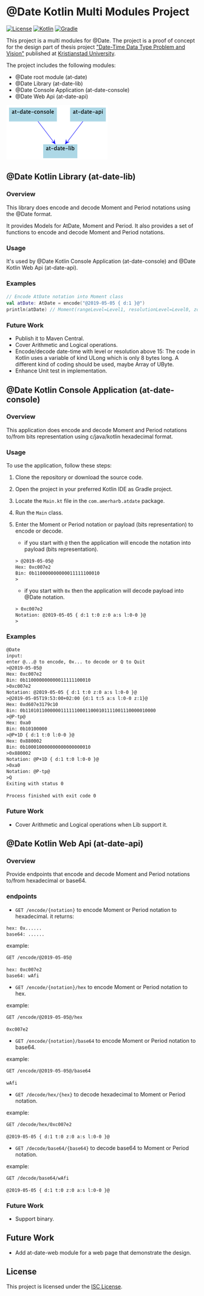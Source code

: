 # @Date Kotlin Multi Modules Project

[![License](https://img.shields.io/badge/License-ISC-blue.svg)](https://opensource.org/licenses/ISC)
[![Kotlin](https://img.shields.io/badge/Kotlin-1.8.0-blue.svg)](https://kotlinlang.org/)
[![Gradle](https://img.shields.io/badge/Gradle-7.4.2-blue.svg)](https://gradle.org/)

This project is a multi modules for @Date.
The project is a proof of concept for the design part of thesis project ["Date-Time Data Type Problem and Vision"](https://researchportal.hkr.se/ws/portalfiles/portal/63119028/Date_Time_Data_Type_Problem_and_Vision.pdf) published at [Kristianstad University](https://researchportal.hkr.se/sv/studentTheses/problems-and-vision-for-date-time-data-type).

The project includes the following modules:
- @Date root module (at-date)
- @Date Library (at-date-lib)
- @Date Console Application (at-date-console)
- @Date Web Api (at-date-api)

![dep.png](doc/dep.png)

## @Date Kotlin Library (at-date-lib)
### Overview
This library does encode and decode Moment and Period notations using the @Date format.

It provides Models for AtDate, Moment and Period. It also provides a set of functions to encode and decode Moment and Period notations.

### Usage
It's used by @Date Kotlin Console Application (at-date-console) and @Date Kotlin Web Api (at-date-api).

### Examples
```kotlin
// Encode AtDate notation into Moment class
val atDate: AtDate = encode("@2019-05-05 { d:1 }@")
println(atDate) // Moment(rangeLevel=Level1, resolutionLevel=Level0, zoneLevel=Level0, accuracy=Start, leapSecondsFlag=0, date=1009, time=null, zone=null, plusLeapSeconds=null, minusLeapSeconds=null)
```

### Future Work
- Publish it to Maven Central.
- Cover Arithmetic and Logical operations.
- Encode/decode date-time with level or resolution above 15: The code in Kotlin uses a variable of kind ULong which is only 8 bytes long. A different kind of coding should be used, maybe Array of UByte.
- Enhance Unit test in implementation.

## @Date Kotlin Console Application (at-date-console)
### Overview
This application does encode and decode Moment and Period notations to/from bits representation using c/java/kotlin hexadecimal format.

### Usage
To use the application, follow these steps:

1. Clone the repository or download the source code.
2. Open the project in your preferred Kotlin IDE as Gradle project.
3. Locate the `Main.kt` file in the `com.amerharb.atdate` package.
4. Run the `Main` class.
5. Enter the Moment or Period notation or payload (bits representation) to encode or decode.
    - if you start with `@` then the application will encode the notation into payload (bits representation).
    ```shell
   > @2019-05-05@
   Hex: 0xc007e2
   Bin: 0b110000000000011111100010
   >
    ```

    - if you start with `0x` then the application will decode payload into @Date notation.
    ```shell
   > 0xc007e2
   Notation: @2019-05-05 { d:1 t:0 z:0 a:s l:0-0 }@
   >
    ```

### Examples
```shell
@Date
input:
enter @...@ to encode, 0x... to decode or Q to Quit
>@2019-05-05@
Hex: 0xc007e2
Bin: 0b110000000000011111100010
>0xc007e2
Notation: @2019-05-05 { d:1 t:0 z:0 a:s l:0-0 }@
>@2019-05-05T19:53:00+02:00 {d:1 t:5 a:s l:0-0 z:1}@
Hex: 0xd607e3179c10
Bin: 0b110101100000011111100011000101111001110000010000
>@P-tp@
Hex: 0xa0
Bin: 0b10100000
>@P+1D { d:1 t:0 l:0-0 }@
Hex: 0x880002
Bin: 0b100010000000000000000010
>0x880002
Notation: @P+1D { d:1 t:0 l:0-0 }@
>0xa0
Notation: @P-tp@
>Q
Exiting with status 0

Process finished with exit code 0
```

### Future Work
- Cover Arithmetic and Logical operations when Lib support it.

## @Date Kotlin Web Api (at-date-api)
### Overview
Provide endpoints that encode and decode Moment and Period notations to/from hexadecimal or base64.

### endpoints
- `GET /encode/{notation}` to encode Moment or Period notation to hexadecimal.
it returns:
```
hex: 0x......
base64: ......
```
example:
``` HTTP
GET /encode/@2019-05-05@

hex: 0xc007e2
base64: wAfi
```

- `GET /encode/{notation}/hex` to encode Moment or Period notation to hex.

example:
``` HTTP
GET /encode/@2019-05-05@/hex

0xc007e2
```

- `GET /encode/{notation}/base64` to encode Moment or Period notation to base64.

example:
``` HTTP
GET /encode/@2019-05-05@/base64

wAfi
```

- `GET /decode/hex/{hex}` to decode hexadecimal to Moment or Period notation.

example:
``` HTTP
GET /decode/hex/0xc007e2

@2019-05-05 { d:1 t:0 z:0 a:s l:0-0 }@
```

- `GET /decode/base64/{base64}` to decode base64 to Moment or Period notation.

example:
``` HTTP
GET /decode/base64/wAfi

@2019-05-05 { d:1 t:0 z:0 a:s l:0-0 }@
```

### Future Work
- Support binary.

## Future Work
- Add at-date-web module for a web page that demonstrate the design.

## License
This project is licensed under the [ISC License](LICENSE).
